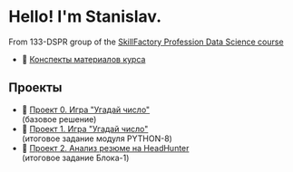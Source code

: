 # Hello! I'm Stanislav.

From 133-DSPR group of the [SkillFactory Profession Data Science course](https://lms.skillfactory.ru/courses/course-v1:SkillFactory+DSPR-2.0+14JULY2021/course/)


* 📁 [Конспекты материалов курса](/synopsis)


## Проекты
* 📁 [Проект 0. Игра "Угадай число"](/project_0)<br>(базовое решение)
* 📁 [Проект 1. Игра "Угадай число"](/project_1)<br>(итоговое задание модуля PYTHON-8)
* 📁 [Проект 2. Анализ резюме на HeadHunter](/project_2_hh)<br>(итоговое задание Блока-1)








